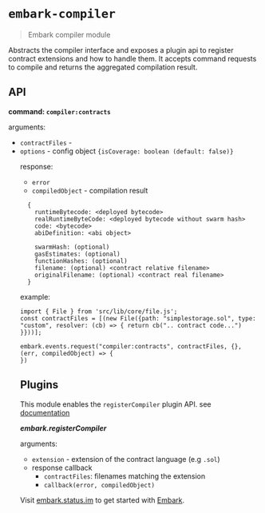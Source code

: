# `embark-compiler`

> Embark compiler module

Abstracts the compiler interface and exposes a plugin api to register contract
extensions and how to handle them. It accepts command requests to compile and
returns the aggregated compilation result.

## API

**command: `compiler:contracts`**

arguments:

* `contractFiles` - <array of embark File Objects>
* `options` - <object> config object `{isCoverage: boolean (default: false)}`

response:

* `error`
* `compiledObject` - compilation result
```
  {
    runtimeBytecode: <deployed bytecode>
    realRuntimeByteCode: <deployed bytecode without swarm hash>
    code: <bytecode>
    abiDefinition: <abi object>

    swarmHash: (optional)
    gasEstimates: (optional)
    functionHashes: (optional)
    filename: (optional) <contract relative filename>
    originalFilename: (optional) <contract real filename>
  }
```

example:

```
import { File } from 'src/lib/core/file.js';
const contractFiles = [(new File({path: "simplestorage.sol", type: "custom", resolver: (cb) => { return cb(".. contract code...") }}))];

embark.events.request("compiler:contracts", contractFiles, {}, (err, compiledObject) => {
})

```

## Plugins

This module enables the `registerCompiler` plugin API. see [documentation](https://embark.status.im/docs/plugin_reference.html#embark-registerCompiler-extension-callback-contractFiles-doneCallback)

***embark.registerCompiler***

arguments:

* `extension` - extension of the contract language (e.g `.sol`)
* response callback
  * `contractFiles`: filenames matching the extension
  * `callback(error, compiledObject)`

Visit [embark.status.im](https://embark.status.im/) to get started with
[Embark](https://github.com/embark-framework/embark).
